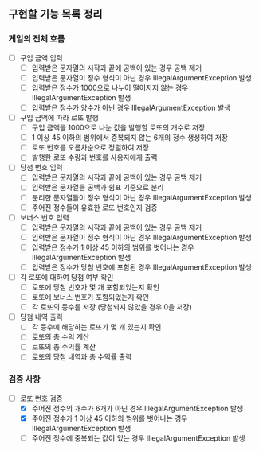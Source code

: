 ## 구현할 기능 목록 정리

### 게임의 전체 흐름

- [ ] 구입 금액 입력
  - [ ] 입력받은 문자열의 시작과 끝에 공백이 있는 경우 공백 제거
  - [ ] 입력받은 문자열이 정수 형식이 아닌 경우 IllegalArgumentException 발생
  - [ ] 입력받은 정수가 1000으로 나누어 떨어지지 않는 경우 IllegalArgumentException 발생
  - [ ] 입력받은 정수가 양수가 아닌 경우 IllegalArgumentException 발생
- [ ] 구입 금액에 따라 로또 발행
  - [ ] 구입 금액을 1000으로 나눈 값을 발행할 로또의 개수로 저장
  - [ ] 1 이상 45 이하의 범위에서 중복되지 않는 6개의 정수 생성하여 저장
  - [ ] 로또 번호를 오름차순으로 정렬하여 저장
  - [ ] 발행한 로또 수량과 번호를 사용자에게 출력
- [ ] 당첨 번호 입력
  - [ ] 입력받은 문자열의 시작과 끝에 공백이 있는 경우 공백 제거
  - [ ] 입력받은 문자열을 공백과 쉼표 기준으로 분리
  - [ ] 분리한 문자열들이 정수 형식이 아닌 경우 IllegalArgumentException 발생
  - [ ] 주어진 정수들이 유효한 로또 번호인지 검증
- [ ] 보너스 번호 입력
  - [ ] 입력받은 문자열의 시작과 끝에 공백이 있는 경우 공백 제거
  - [ ] 입력받은 문자열이 정수 형식이 아닌 경우 IllegalArgumentException 발생
  - [ ] 입력받은 정수가 1 이상 45 이하의 범위를 벗어나는 경우 IllegalArgumentException 발생
  - [ ] 입력받은 정수가 당첨 번호에 포함된 경우 IllegalArgumentException 발생
- [ ] 각 로또에 대하여 당첨 여부 확인
  - [ ] 로또에 당첨 번호가 몇 개 포함되었는지 확인
  - [ ] 로또에 보너스 번호가 포함되었는지 확인
  - [ ] 각 로또의 등수를 저장 (당첨되지 않았을 경우 0을 저장)
- [ ] 당첨 내역 출력
  - [ ] 각 등수에 해당하는 로또가 몇 개 있는지 확인
  - [ ] 로또의 총 수익 계산
  - [ ] 로또의 총 수익률 계산
  - [ ] 로또의 당첨 내역과 총 수익률 출력

### 검증 사항

- [ ] 로또 번호 검증
  - [x] 주어진 정수의 개수가 6개가 아닌 경우 IllegalArgumentException 발생
  - [x] 주어진 정수가 1 이상 45 이하의 범위를 벗어나는 경우 IllegalArgumentException 발생
  - [ ] 주어진 정수에 중복되는 값이 있는 경우 IllegalArgumentException 발생
